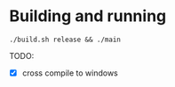 # Building and running
```console
./build.sh release && ./main
```

TODO:
- [x] cross compile to windows
